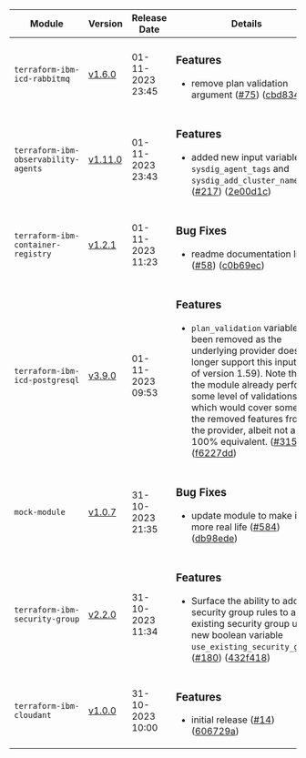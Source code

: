 | Module | Version | Release Date | Details |  
|---|---|---|---|  
| `terraform-ibm-icd-rabbitmq` | [v1.6.0](https://github.com/terraform-ibm-modules/terraform-ibm-icd-rabbitmq/releases/tag/v1.6.0) | 01-11-2023 23:45 | <h3>Features</h3> <ul> <li>remove plan validation argument (<a href="https://github.com/terraform-ibm-modules/terraform-ibm-icd-rabbitmq/issues/75">#75</a>) (<a href="https://github.com/terraform-ibm-modules/terraform-ibm-icd-rabbitmq/commit/cbd8348626a759a8c032719977912c4aaf29edf7">cbd8348</a>)</li> </ul> |  
| `terraform-ibm-observability-agents` | [v1.11.0](https://github.com/terraform-ibm-modules/terraform-ibm-observability-agents/releases/tag/v1.11.0) | 01-11-2023 23:43 | <h3>Features</h3> <ul> <li>added new input variables <code>sysdig_agent_tags</code> and <code>sysdig_add_cluster_name</code> (<a href="https://github.com/terraform-ibm-modules/terraform-ibm-observability-agents/issues/217">#217</a>) (<a href="https://github.com/terraform-ibm-modules/terraform-ibm-observability-agents/commit/2e00d1ca50f4b245154e8973672f6f3b71d23e7c">2e00d1c</a>)</li> </ul> |  
| `terraform-ibm-container-registry` | [v1.2.1](https://github.com/terraform-ibm-modules/terraform-ibm-container-registry/releases/tag/v1.2.1) | 01-11-2023 11:23 | <h3>Bug Fixes</h3> <ul> <li>readme documentation link (<a href="https://github.com/terraform-ibm-modules/terraform-ibm-container-registry/issues/58">#58</a>) (<a href="https://github.com/terraform-ibm-modules/terraform-ibm-container-registry/commit/c0b69ecc09d3d302c79807684c52ab4f4a651b41">c0b69ec</a>)</li> </ul> |  
| `terraform-ibm-icd-postgresql` | [v3.9.0](https://github.com/terraform-ibm-modules/terraform-ibm-icd-postgresql/releases/tag/v3.9.0) | 01-11-2023 09:53 | <h3>Features</h3> <ul> <li><code>plan_validation</code> variable has been removed as the underlying provider does not longer support this input (as of version 1.59). Note that the module already performs some level of validations which would cover some of the removed features from the provider, albeit not a 100% equivalent. (<a href="https://github.com/terraform-ibm-modules/terraform-ibm-icd-postgresql/issues/315">#315</a>) (<a href="https://github.com/terraform-ibm-modules/terraform-ibm-icd-postgresql/commit/f6227ddaa978cd2b1f9588039315b3b523c016e0">f6227dd</a>)</li> </ul> |  
| `mock-module` | [v1.0.7](https://github.com/terraform-ibm-modules/mock-module/releases/tag/v1.0.7) | 31-10-2023 21:35 | <h3>Bug Fixes</h3> <ul> <li>update module to make it more real life (<a href="https://github.com/terraform-ibm-modules/mock-module/issues/584">#584</a>) (<a href="https://github.com/terraform-ibm-modules/mock-module/commit/db98ede424a3106c227fa05c089801b2b3261352">db98ede</a>)</li> </ul> |  
| `terraform-ibm-security-group` | [v2.2.0](https://github.com/terraform-ibm-modules/terraform-ibm-security-group/releases/tag/v2.2.0) | 31-10-2023 11:34 | <h3>Features</h3> <ul> <li>Surface the ability to add security group rules to an existing security group using new boolean variable <code>use_existing_security_group</code> (<a href="https://github.com/terraform-ibm-modules/terraform-ibm-security-group/issues/180">#180</a>) (<a href="https://github.com/terraform-ibm-modules/terraform-ibm-security-group/commit/432f41812dd6867a20dae5a2016d81638993ef2f">432f418</a>)</li> </ul> |  
| `terraform-ibm-cloudant` | [v1.0.0](https://github.com/terraform-ibm-modules/terraform-ibm-cloudant/releases/tag/v1.0.0) | 31-10-2023 10:00 | <h3>Features</h3> <ul> <li>initial release (<a href="https://github.com/terraform-ibm-modules/terraform-ibm-cloudant/issues/14">#14</a>) (<a href="https://github.com/terraform-ibm-modules/terraform-ibm-cloudant/commit/606729ac81ac2f1323ed9a71df384cc1e7bf420f">606729a</a>)</li> </ul> |  
